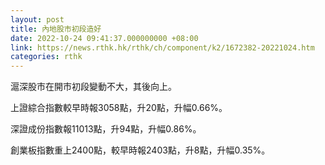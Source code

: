 ```yaml
---
layout: post
title: 內地股市初段造好
date: 2022-10-24 09:41:37.000000000 +08:00
link: https://news.rthk.hk/rthk/ch/component/k2/1672382-20221024.htm
categories: rthk
---
```


滬深股市在開市初段變動不大，其後向上。

上證綜合指數較早時報3058點，升20點，升幅0.66%。

深證成份指數報11013點，升94點，升幅0.86%。

創業板指數重上2400點，較早時報2403點，升8點，升幅0.35%。
